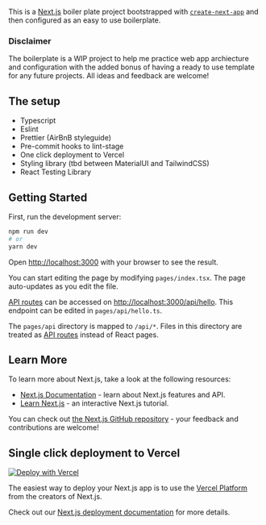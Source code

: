 This is a [Next.js](https://nextjs.org/) boiler plate project bootstrapped with [`create-next-app`](https://github.com/vercel/next.js/tree/canary/packages/create-next-app) and then configured as an easy to use boilerplate. 

### Disclaimer
The boilerplate is a WIP project to help me practice web app archiecture and configuration with the added bonus of having a ready to use template for any future projects. All ideas and feedback are welcome!

## The setup
- Typescript
- Eslint 
- Prettier (AirBnB styleguide)
- Pre-commit hooks to lint-stage
- One click deployment to Vercel 
- Styling library (tbd between MaterialUI and TailwindCSS)
- React Testing Library

## Getting Started

First, run the development server:

```bash
npm run dev
# or
yarn dev
```

Open [http://localhost:3000](http://localhost:3000) with your browser to see the result.

You can start editing the page by modifying `pages/index.tsx`. The page auto-updates as you edit the file.

[API routes](https://nextjs.org/docs/api-routes/introduction) can be accessed on [http://localhost:3000/api/hello](http://localhost:3000/api/hello). This endpoint can be edited in `pages/api/hello.ts`.

The `pages/api` directory is mapped to `/api/*`. Files in this directory are treated as [API routes](https://nextjs.org/docs/api-routes/introduction) instead of React pages.

## Learn More

To learn more about Next.js, take a look at the following resources:

- [Next.js Documentation](https://nextjs.org/docs) - learn about Next.js features and API.
- [Learn Next.js](https://nextjs.org/learn) - an interactive Next.js tutorial.

You can check out [the Next.js GitHub repository](https://github.com/vercel/next.js/) - your feedback and contributions are welcome!

## Single click deployment to Vercel
[![Deploy with Vercel](https://vercel.com/button)](https://vercel.com/new/clone?repository-url=https%3A%2F%2Fgithub.com%2FTheqwertypusher%2Fnextjs-boiler-plate&project-name=my-app&repo-name=my-app&redirect-url=https%3A%2F%2Fpersonal-site-three-tau.vercel.app%2F&demo-title=Next.js%20Boilerplate%20&demo-description=A%20light-weight%20Typescript%20Next.js%20app%20already%20configured%20for%20static%20analysis%20to%20quickly%20start%20and%20develop.&demo-url=www.google.com&demo-image=https%3A%2F%2Fwww.educative.io%2Fv2api%2Feditorpage%2F6452289848475648%2Fimage%2F5294398307303424)

The easiest way to deploy your Next.js app is to use the [Vercel Platform](https://vercel.com/new?utm_medium=default-template&filter=next.js&utm_source=create-next-app&utm_campaign=create-next-app-readme) from the creators of Next.js.

Check out our [Next.js deployment documentation](https://nextjs.org/docs/deployment) for more details.

    